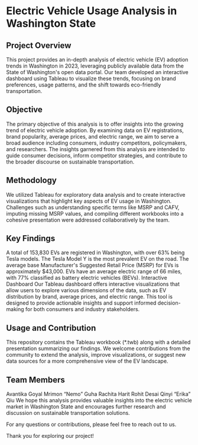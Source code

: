 # Electric Vehicle Usage Analysis in Washington State

## Project Overview
This project provides an in-depth analysis of electric vehicle (EV) adoption trends in Washington in 2023, leveraging publicly available data from the State of Washington's open data portal. Our team developed an interactive dashboard using Tableau to visualize these trends, focusing on brand preferences, usage patterns, and the shift towards eco-friendly transportation.

## Objective
The primary objective of this analysis is to offer insights into the growing trend of electric vehicle adoption. By examining data on EV registrations, brand popularity, average prices, and electric range, we aim to serve a broad audience including consumers, industry competitors, policymakers, and researchers. The insights garnered from this analysis are intended to guide consumer decisions, inform competitor strategies, and contribute to the broader discourse on sustainable transportation.

## Methodology
We utilized Tableau for exploratory data analysis and to create interactive visualizations that highlight key aspects of EV usage in Washington. Challenges such as understanding specific terms like MSRP and CAFV, imputing missing MSRP values, and compiling different workbooks into a cohesive presentation were addressed collaboratively by the team.

## Key Findings
A total of 153,830 EVs are registered in Washington, with over 63% being Tesla models.
The Tesla Model Y is the most prevalent EV on the road.
The average base Manufacturer's Suggested Retail Price (MSRP) for EVs is approximately $43,000.
EVs have an average electric range of 66 miles, with 77% classified as battery electric vehicles (BEVs).
Interactive Dashboard
Our Tableau dashboard offers interactive visualizations that allow users to explore various dimensions of the data, such as EV distribution by brand, average prices, and electric range. This tool is designed to provide actionable insights and support informed decision-making for both consumers and industry stakeholders.

## Usage and Contribution
This repository contains the Tableau workbook (*.twb) along with a detailed presentation summarizing our findings. We welcome contributions from the community to extend the analysis, improve visualizations, or suggest new data sources for a more comprehensive view of the EV landscape.

## Team Members
Avantika Goyal
Mrimon “Nemo” Guha
Rachita Harit
Rohit Desai
Qinyi “Erika” Qiu
We hope this analysis provides valuable insights into the electric vehicle market in Washington State and encourages further research and discussion on sustainable transportation solutions.

For any questions or contributions, please feel free to reach out to us.

Thank you for exploring our project!


